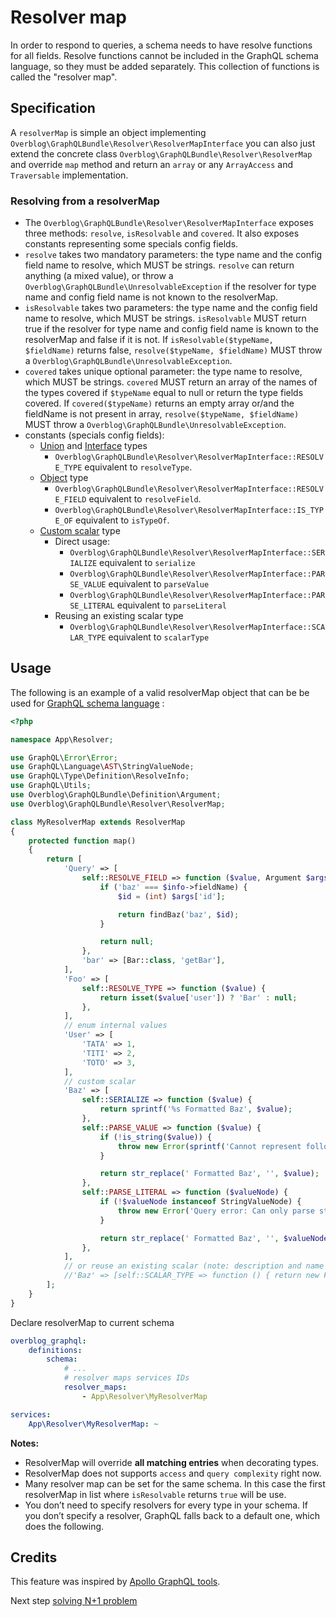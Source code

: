 Resolver map
============

In order to respond to queries, a schema needs to have resolve functions for all fields.
Resolve functions cannot be included in the GraphQL schema language, so they must be added separately.
This collection of functions is called the "resolver map".

Specification
--------------

A `resolverMap` is simple an object implementing `Overblog\GraphQLBundle\Resolver\ResolverMapInterface`
you can also just extend the concrete class `Overblog\GraphQLBundle\Resolver\ResolverMap`
and override `map` method and return an `array` or any `ArrayAccess` and `Traversable` implementation.

### Resolving from a resolverMap

* The `Overblog\GraphQLBundle\Resolver\ResolverMapInterface` exposes three methods: 
 `resolve`, `isResolvable` and `covered`.
 It also exposes constants representing some specials config fields.
* `resolve` takes two mandatory parameters: the type name and the config field name to resolve,
  which MUST be strings. `resolve` can return anything (a mixed value),
  or throw a `Overblog\GraphQLBundle\UnresolvableException` if the resolver for type name and config field name
  is not known to the resolverMap.
* `isResolvable` takes two parameters: the type name and the config field name to resolve,
  which MUST be strings.
  `isResolvable` MUST return true if the resolver for type name and config field name is known to
  the resolverMap and false if it is not. If `isResolvable($typeName, $fieldName)` returns false,
  `resolve($typeName, $fieldName)` MUST throw a `Overblog\GraphQLBundle\UnresolvableException`.
* `covered` takes unique optional parameter: the type name to resolve,
  which MUST be strings.
  `covered` MUST return an array of the names of the types covered if `$typeName`
  equal to null or return the type fields covered.
  If `covered($typeName)` returns an empty array or/and the fieldName is not present in array,
  `resolve($typeName, $fieldName)` MUST throw a `Overblog\GraphQLBundle\UnresolvableException`.
* constants (specials config fields):
  * [Union](type-system/union.md) and [Interface](type-system/interface.md) types
    - `Overblog\GraphQLBundle\Resolver\ResolverMapInterface::RESOLVE_TYPE` equivalent to `resolveType`.
  * [Object](type-system/object.md) type
    - `Overblog\GraphQLBundle\Resolver\ResolverMapInterface::RESOLVE_FIELD` equivalent to `resolveField`.
    - `Overblog\GraphQLBundle\Resolver\ResolverMapInterface::IS_TYPE_OF` equivalent to `isTypeOf`.
  * [Custom scalar](type-system/scalars.md#custom-scalar) type
    - Direct usage:
      - `Overblog\GraphQLBundle\Resolver\ResolverMapInterface::SERIALIZE` equivalent to `serialize`
      - `Overblog\GraphQLBundle\Resolver\ResolverMapInterface::PARSE_VALUE` equivalent to `parseValue`
      - `Overblog\GraphQLBundle\Resolver\ResolverMapInterface::PARSE_LITERAL` equivalent to `parseLiteral`
    - Reusing an existing scalar type
      - `Overblog\GraphQLBundle\Resolver\ResolverMapInterface::SCALAR_TYPE` equivalent to `scalarType`

Usage
-----

The following is an example of a valid resolverMap object
that can be be used for [GraphQL schema language](graphql-schema-language.md#usage) :

```php
<?php

namespace App\Resolver;

use GraphQL\Error\Error;
use GraphQL\Language\AST\StringValueNode;
use GraphQL\Type\Definition\ResolveInfo;
use GraphQL\Utils;
use Overblog\GraphQLBundle\Definition\Argument;
use Overblog\GraphQLBundle\Resolver\ResolverMap;

class MyResolverMap extends ResolverMap
{
    protected function map()
    {
        return [
            'Query' => [
                self::RESOLVE_FIELD => function ($value, Argument $args, \ArrayObject $context, ResolveInfo $info) {
                    if ('baz' === $info->fieldName) {
                        $id = (int) $args['id'];

                        return findBaz('baz', $id);
                    }

                    return null;
                },
                'bar' => [Bar::class, 'getBar'],
            ],
            'Foo' => [
                self::RESOLVE_TYPE => function ($value) {
                    return isset($value['user']) ? 'Bar' : null;
                },
            ],
            // enum internal values
            'User' => [
                'TATA' => 1,
                'TITI' => 2,
                'TOTO' => 3,
            ],
            // custom scalar
            'Baz' => [
                self::SERIALIZE => function ($value) {
                    return sprintf('%s Formatted Baz', $value);
                },
                self::PARSE_VALUE => function ($value) {
                    if (!is_string($value)) {
                        throw new Error(sprintf('Cannot represent following value as a valid Baz: %s.', Utils::printSafeJson($value)));
                    }

                    return str_replace(' Formatted Baz', '', $value);
                },
                self::PARSE_LITERAL => function ($valueNode) {
                    if (!$valueNode instanceof StringValueNode) {
                        throw new Error('Query error: Can only parse strings got: '.$valueNode->kind, [$valueNode]);
                    }

                    return str_replace(' Formatted Baz', '', $valueNode->value);
                },
            ],
            // or reuse an existing scalar (note: description and name will be override by decorator)
            //'Baz' => [self::SCALAR_TYPE => function () { return new FooScalarType(); }],
        ];
    }
}
```

Declare resolverMap to current schema

```yaml
overblog_graphql:
    definitions:
        schema:
            # ...
            # resolver maps services IDs
            resolver_maps:
                - App\Resolver\MyResolverMap

services:
    App\Resolver\MyResolverMap: ~
```

**Notes:**
- ResolverMap will override **all matching entries** when decorating types.
- ResolverMap does not supports `access` and `query complexity` right now.
- Many resolver map can be set for the same schema.
  In this case the first resolverMap in list where `isResolvable`
  returns `true` will be use.
- You don’t need to specify resolvers for every type in your schema.
  If you don’t specify a resolver, GraphQL falls back to a default one,
  which does the following.

Credits
-------

This feature was inspired by [Apollo GraphQL tools](https://www.apollographql.com/docs/graphql-tools/resolvers.html).

Next step [solving N+1 problem](solving-n-plus-1-problem.md)

